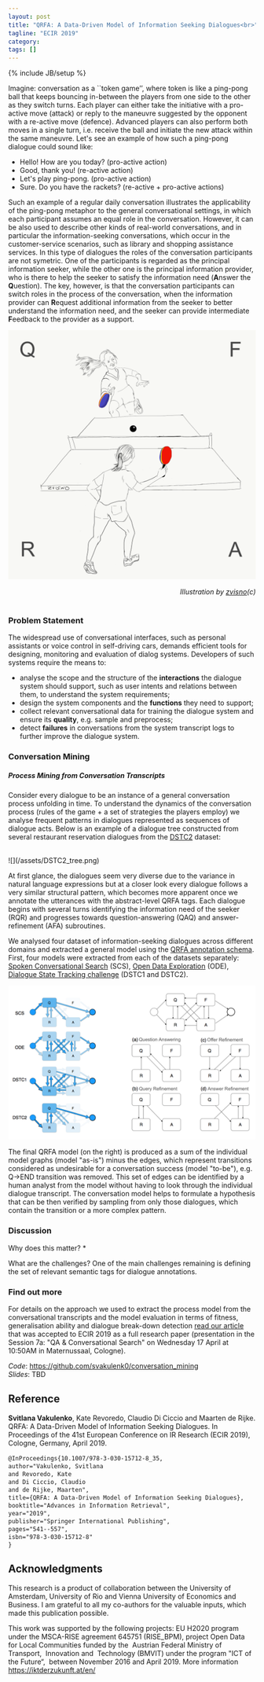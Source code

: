 ```yaml
---
layout: post
title: "QRFA: A Data-Driven Model of Information Seeking Dialogues<br>"
tagline: "ECIR 2019"
category: 
tags: []
---
```

{% include JB/setup %}


Imagine: conversation as a ``token game’’, where token is like a ping-pong ball that keeps bouncing in-between the players from one side to the other as they switch turns.
Each player can either take the initiative with a pro-active move (attack) or reply to the maneuvre suggested by the opponent with a re-active move (defence).
Advanced players can also perform both moves in a single turn, i.e. receive the ball and initiate the new attack within the same maneuvre.
Let's see an example of how such a ping-pong dialogue could sound like:

- Hello! How are you today? (pro-active action)
- Good, thank you! (re-active action)
- Let's play ping-pong. (pro-active action)
- Sure. Do you have the rackets? (re-active + pro-active actions)

Such an example of a regular daily conversation illustrates the applicability of the ping-pong metaphor to the general conversational settings, in which each participant assumes an equal role in the conversation.
However, it can be also used to describe other kinds of real-world conversations, and in particular the information-seeking conversations, which occur in the customer-service scenarios, such as library and shopping assistance services.
In this type of dialogues the roles of the conversation participants are not symetric.
One of the participants is regarded as the principal information seeker, while the other one is the principal information provider, who is there to help the seeker to satisfy the information need (<b>A</b>nswer the <b>Q</b>uestion).
The key, however, is that the conversation participants can switch roles in the process of the conversation, when the information provider can <b>R</b>equest additional information from the seeker to better understand the information need, and the seeker can provide intermediate <b>F</b>eedback to the provider as a support.


![](/assets/ecir19.png)
<div style="text-align: right"> <i>Illustration by <a href="https://twitter.com/zvisno" target="_blank">zvisno</a>(c)</i> </div>
<br>

<h3>Problem Statement</h3>

The widespread use of conversational interfaces, such as personal assistants or voice control in self-driving cars, demands efficient tools for designing, monitoring and evaluation of dialog systems. Developers of such systems require the means to:

- analyse the scope and the structure of the <b>interactions</b> the dialogue system should support, such as user intents and relations between them, to understand the system requirements;
- design the system components and the <b>functions</b> they need to support;
- collect relevant conversational data for training the dialogue system and ensure its <b>quality</b>, e.g. sample and preprocess;
- detect <b>failures</b> in conversations from the system transcript logs to further improve the dialogue system.


<h3>Conversation Mining</h3>
<h5>Process Mining from Conversation Transcripts</h5>

Consider every dialogue to be an instance of a general conversation process unfolding in time. To understand the dynamics of the conversation process (rules of the game + a set of strategies the players employ) we analyse frequent patterns in dialogues represented as sequences of dialogue acts.
Below is an example of a dialogue tree constructed from several restaurant reservation dialogues from the <a href="http://camdial.org/~mh521/dstc/" target="_blank">DSTC2</a> dataset:

<br>
![](/assets/DSTC2_tree.png)
<br>

At first glance, the dialogues seem very diverse due to the variance in natural language expressions but at a closer look every dialogue follows a very similar structural pattern, which becomes more apparent once we annotate the utterances with the abstract-level QRFA tags. Each dialogue begins with several turns identifying the information need of the seeker (RQR) and progresses towards question-answering (QAQ) and answer-refinement (AFA) subroutines.

We analysed four dataset of information-seeking dialogues across different domains and extracted a general model using the <a href="https://github.com/svakulenk0/conversation_mining/blob/master/annotations/alignments_new.pdf" target="_blank">QRFA annotation schema</a>. First, four models were extracted from each of the datasets separately: <a href="https://github.com/JTrippas/Spoken-Conversational-Search">Spoken Conversational Search</a> (SCS), <a href="https://github.com/vendi12/ODExploration_data">Open Data Exploration</a> (ODE), <a href="https://www.microsoft.com/en-us/research/event/dialog-state-tracking-challenge/" target="_blank">Dialogue State Tracking challenge</a> (DSTC1 and DSTC2).

<!-- The turns annotated using our QRFA schema reveal the repetetive pattern in the sequence of the information seeker-provider interactions, which are not obvious at the level of individual utterances due to the high variance in natural-language expressions. -->
<!-- : the seeker may reconsider the original or ask a follow-up question (QAQ -> <b>question answering</b> loop), also the provider tries to better understand the information need and narrow down the result space by asking additional questions (QRQ -> <b>query refinement</b> loop). -->


<!-- This level of abstraction allowed us to analyse and compare information-seeking dialogues across four conversational datasets in completely unrelated domains: web search <a href="https://github.com/JTrippas/Spoken-Conversational-Search">SCS</a>, Open Data <a href="https://github.com/vendi12/ODExploration_data">ODE</a> , bus schedules <a href="https://www.microsoft.com/en-us/research/event/dialog-state-tracking-challenge/" target="_blank">DSTC1</a> and restaurant reservation <a href="http://camdial.org/~mh521/dstc/" target="_blank">DSTC2</a>. In addition to question answering and query refiniment loops, we also discover similar types of recurrent patterns within the information-seeking dialogues that can be interpreted as <b>offer</b> and <b>answer refinement</b> interaction modes: -->

![](/assets/QRFA.png)
<br>

The final QRFA model (on the right) is produced as a sum of the individual model graphs (model "as-is") minus the edges, which represent transitions considered as undesirable for a conversation success (model "to-be"), e.g. Q->END transition was removed. This set of edges can be identified by a human analyst from the model without having to look through the individual dialogue transcript. The conversation model helps to formulate a hypothesis that can be then verified by sampling from only those dialogues, which contain the transition or a more complex pattern.


<h3>Discussion</h3>

Why does this matter?
*

What are the challenges?
One of the main challenges remaining is defining the set of relevant semantic tags for dialogue annotations.

<h3>Find out more</h3>

For details on the approach we used to extract the process model from the conversational transcripts and the model evaluation in terms of fitness, generalisation ability and dialogue break-down detection <a href="https://arxiv.org/pdf/1812.10720.pdf" target="_blank">read our article</a> that was accepted to ECIR 2019 as a full research paper (presentation in the Session 7a: "QA & Conversational Search" on Wednesday 17 April at 10:50AM in Maternussaal, Cologne).

*Code*: <https://github.com/svakulenk0/conversation_mining> <br>
*Slides*: TBD <br>


## Reference

<b>Svitlana Vakulenko</b>, Kate Revoredo, Claudio Di Ciccio and Maarten de Rijke. QRFA: A Data-Driven Model of Information Seeking Dialogues. In Proceedings of the 41st European Conference on IR Research (ECIR 2019), Cologne, Germany, April 2019.

```
@InProceedings{10.1007/978-3-030-15712-8_35,
author="Vakulenko, Svitlana
and Revoredo, Kate
and Di Ciccio, Claudio
and de Rijke, Maarten",
title={QRFA: A Data-Driven Model of Information Seeking Dialogues},
booktitle="Advances in Information Retrieval",
year="2019",
publisher="Springer International Publishing",
pages="541--557",
isbn="978-3-030-15712-8"
}
```


## Acknowledgments

This research is a product of collaboration between the University of Amsterdam, University of Rio and Vienna University of Economics and Business.
I am grateful to all my co-authors for the valuable inputs, which made this publication possible.

This work was supported by the following projects: EU H2020 program under the MSCA-RISE agreement 645751 (RISE_BPM), project Open Data for Local Communities funded by the  Austrian Federal Ministry of Transport,  Innovation and  Technology (BMVIT) under the program "ICT of the Future“,  between November 2016 and April 2019. More information <https://iktderzukunft.at/en/>
